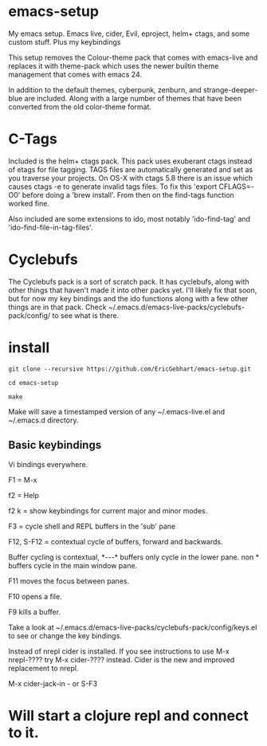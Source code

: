 
emacs-setup
======================================================================

My emacs setup.  Emacs live, cider, Evil, eproject, helm+ ctags,  and some custom stuff.  Plus my keybindings


This setup removes the Colour-theme pack that comes with emacs-live and replaces it with theme-pack
which uses the newer builtin theme management that comes with emacs 24.

In addition to the default themes, cyberpunk, zenburn, and strange-deeper-blue are included.
Along with a large number of themes that have been converted from the old color-theme format.


C-Tags
===========

Included is the helm+ ctags pack. This pack uses exuberant ctags instead of etags for file tagging. TAGS files
are automatically generated and set as you traverse your projects. On OS-X with ctags 5.8 there is an issue which causes
ctags -e to generate invalid tags files. To fix this 'export CFLAGS=-O0' before doing a 'brew install'. From then on
the find-tags function worked fine.

Also included are some extensions to ido, most notably  'ido-find-tag' and 'ido-find-file-in-tag-files'.

Cyclebufs
===========

The Cyclebufs pack is a sort of scratch pack. It has cyclebufs, along with other things that haven't made it into other packs yet. I'll likely fix that soon, but for now my key bindings and the ido functions along with a few other things are in that pack. Check ~/.emacs.d/emacs-live-packs/cyclebufs-pack/config/ to see what is there.

install
===========

    git clone --recursive https://github.com/EricGebhart/emacs-setup.git

    cd emacs-setup

    make

Make will save a timestamped version of any ~/.emacs-live.el and ~/.emacs.d directory.


Basic keybindings
------------------

Vi bindings everywhere.

F1 = M-x

f2 = Help

f2 k  = show keybindings for current major and minor modes.

F3 = cycle shell and REPL buffers in the 'sub' pane

F12, S-F12 = contextual cycle of buffers, forward and backwards.

Buffer cycling is contextual, \*---\* buffers only cycle in the lower pane. non * buffers cycle in the main window pane.

F11 moves the focus between panes.

F10 opens a file.

F9 kills a buffer.

Take a look at ~/.emacs.d/emacs-live-packs/cyclebufs-pack/config/keys.el  to see or change the key bindings.

Instead of nrepl cider is installed.  If you see instructions to use M-x nrepl-????  try M-x cider-???? instead.
Cider is the new and improved replacement to nrepl.

M-x cider-jack-in   - or S-F3

Will start a clojure repl and connect to it.
====

